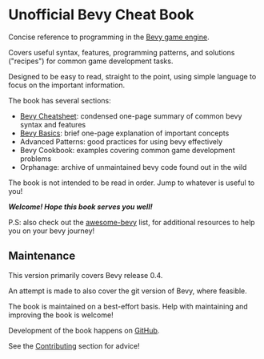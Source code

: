 # Unofficial Bevy Cheat Book

Concise reference to programming in the [Bevy game engine](https://github.com/bevyengine/bevy).

Covers useful syntax, features, programming patterns, and solutions ("recipes") for common game development tasks.

Designed to be easy to read, straight to the point, using simple language to focus on the important information.

The book has several sections:

 - [Bevy Cheatsheet](./cheatsheet.md): condensed one-page summary of common bevy syntax and features
 - [Bevy Basics](./basics.md): brief one-page explanation of important concepts
 - Advanced Patterns: good practices for using bevy effectively
 - Bevy Cookbook: examples covering common game development problems
 - Orphanage: archive of unmaintained bevy code found out in the wild

The book is not intended to be read in order. Jump to whatever is useful to you!

***Welcome! Hope this book serves you well!***

P.S: also check out the [awesome-bevy](https://github.com/bevyengine/awesome-bevy) list,
for additional resources to help you on your bevy journey!

## Maintenance

This version primarily covers Bevy release 0.4.

An attempt is made to also cover the git version of Bevy, where feasible.

The book is maintained on a best-effort basis. Help with maintaining and improving the book is welcome!

Development of the book happens on [GitHub](https://github.com/bevy-cheatbook/bevy-cheatbook).

See the [Contributing](./contributing.md) section for advice!

